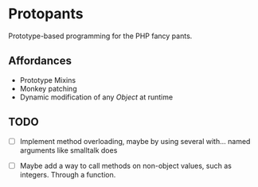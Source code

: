 # Protopants

Prototype-based programming for the PHP fancy pants.

## Affordances

- Prototype Mixins
- Monkey patching
- Dynamic modification of any _Object_ at runtime

## TODO

- [ ] Implement method overloading, maybe by using several with... named arguments like smalltalk does
- [ ] Maybe add a way to call methods on non-object values, such as integers.
  Through a function.

